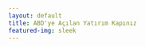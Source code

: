 ```yaml
---
layout: default
title: ABD'ye Açılan Yatırım Kapınız
featured-img: sleek
---
```


<script>
  // Function to check if the user's locale is Turkish
  function isTurkishLocale() {
    return navigator.language.toLowerCase().startsWith('tr');
  }

  // Function to check if the user's IP is from Turkey
  async function isTurkishIP() {
    const response = await fetch('https://api.ipregistry.co/?key=YOUR_IP_REGISTRY_API_KEY');
    const data = await response.json();
    return data?.location?.country?.code === 'TR';
  }

  // Function to redirect based on user's locale and geolocation
  async function redirectBasedOnLocaleAndGeolocation() {
    const isTurkishLocaleSelected = isTurkishLocale();
    const isTurkishIPDetected = await isTurkishIP();

    if (isTurkishLocaleSelected || isTurkishIPDetected) {
      window.location.href = 'https://investilogiusa.com';
    } else {
      window.location.href = 'https://en.investilogiusa.com';
    }
  }

  // Call the redirect function when the page loads
  document.addEventListener('DOMContentLoaded', redirectBasedOnLocaleAndGeolocation);
</script>
